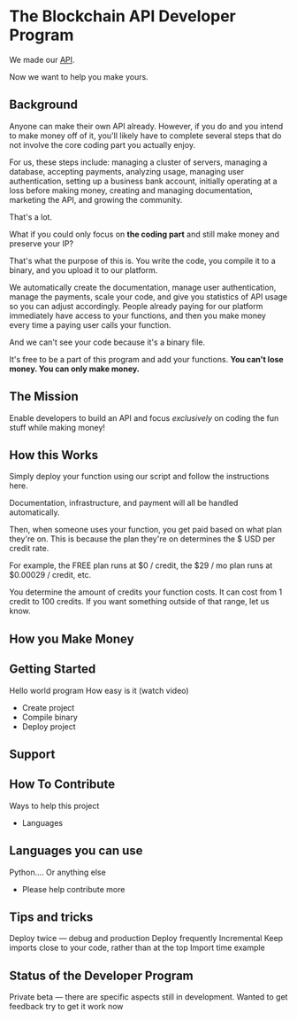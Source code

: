 # The Blockchain API Developer Program

We made our <a href="https://docs.blockchainapi.com" target="_blank">API</a>.

Now we want to help you make yours.

## Background

Anyone can make their own API already. However, if you do and you intend to make money off of it, 
you'll likely have to complete several steps that do not involve the core coding part you actually enjoy. 

For us, these steps include: managing a cluster of servers, managing a database, accepting payments, analyzing usage, 
managing user authentication, setting up a business bank account, initially operating at a loss before making money, 
creating and managing documentation, marketing the API, and growing the community.

That's a lot.

What if you could only focus on **the coding part** and still make money and preserve your IP?

That's what the purpose of this is. You write the code, you compile it to a binary, and you upload it to our platform.

We automatically create the documentation, manage user authentication, manage the payments, scale your code, and give you 
statistics of API usage so you can adjust accordingly. People already paying for our platform
 immediately have access to your functions, and then you make money every time a paying user calls your function. 

And we can't see your code because it's a binary file.

It's free to be a part of this program and add your functions. **You can't lose money. You can only make money.**

## The Mission

Enable developers to build an API and focus *exclusively* on coding the fun stuff while making money!

## How this Works

Simply deploy your function using our script and follow the instructions here.

Documentation, infrastructure, and payment will all be handled automatically.

Then, when someone uses your function, you get paid based on what plan they're on. This is because the plan they're on
determines the $ USD per credit rate. 

For example, the FREE plan runs at $0 / credit, the $29 / mo plan runs at $0.00029 / credit, etc.

You determine the amount of credits your function costs. It can cost from 1 credit to 100 credits. If you want something 
outside of that range, let us know.

## How you Make Money

## Getting Started

Hello world program
How easy is it (watch video)
- Create project
- Compile binary
- Deploy project

## Support

## How To Contribute

Ways to help this project
- Languages

## Languages you can use
Python…. Or anything else
- Please help contribute more

## Tips and tricks

Deploy twice — debug and production 
Deploy frequently 
Incremental 
Keep imports close to your code, rather than at the top 
Import time example

## Status of the Developer Program

Private beta — there are specific aspects still in development. Wanted to get feedback try to get it work now
